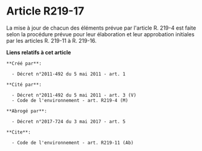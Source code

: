 # Article R219-17

La mise à jour de chacun des éléments prévue par l'article R. 219-4 est faite selon la procédure prévue pour leur élaboration
et leur approbation initiales par les articles R. 219-11 à R. 219-16.

**Liens relatifs à cet article**

	**Créé par**:

	  - Décret n°2011-492 du 5 mai 2011 - art. 1

	**Cité par**:

	  - Décret n°2011-492 du 5 mai 2011 - art. 3 (V)
	  - Code de l'environnement - art. R219-4 (M)

	**Abrogé par**:

	  - Décret n°2017-724 du 3 mai 2017 - art. 5

	**Cite**:

	  - Code de l'environnement - art. R219-11 (Ab)
